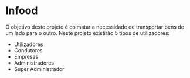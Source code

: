 
# Infood

O objetivo deste projeto é colmatar a necessidade de transportar bens de um lado para o outro. 
Neste projeto existirão 5 tipos de utilizadores:
 - Utilizadores
 - Condutores
 - Empresas
 - Administradores
 - Super Administrador
